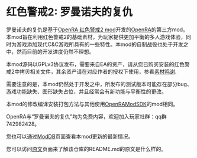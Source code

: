# 红色警戒2: 罗曼诺夫的复仇

罗曼诺夫的复仇是基于[OpenRA 红色警戒2 mod](http://www.github.com/OpenRA/ra2)开发的[OpenRA](http://www.openra.net)的第三方mod。本mod旨在利用红色警戒2的基础素材，为玩家提供更加平衡的多人游戏体验，同时为游戏添加现代C&C游戏所具有的一些特性。本mod的自制战役也处于开发之中，然而目前的开发进度仍然不理想。

本mod源码以GPLv3协议发布，需要来自EA的资产，请从您已购买安装的红色警戒2中拷贝相关文件，其余资产请在对应作者的授权下使用，参看[素材鸣谢](https://gitee.com/CastleJing/rvsc/blob/RVcn-21-11-23/mods/rv/bits/AUTHORS.md).

需要注意的是，本mod仍然处于开发之中，所发布的测试版本可能存在部分bug、游戏功能缺失、图形缺失占位，并且经常会有新功能与平衡性的更改。

本mod的修改编译安装打包方法与其他使用[OpenRAModSDK](http://www.github.com/OpenRA/OpenRAModSDK)的mod相同。

OpenRA与“罗曼诺夫的复仇”均为免费内容，欢迎加入玩家社群：qq群742982428。

您也可以通过[ModDB](https://www.moddb.com/mods/romanovs-vengeance)页面查看本mod更新的最新情况。

您可以访问[原文](https://gitee.com/CastleJing/rvsc/blob/RVcn-21-11-23/README_en.md)页面来了解该仓库的README.md的原文是什么样的。